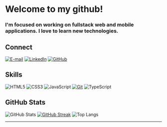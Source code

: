 # Welcome to my github!

### I'm focused on working on fullstack web and mobile applications. I love to learn new technologies.

## Connect
[![E-mail](https://img.shields.io/badge/-Email-000?style=for-the-badge&logo=microsoft-outlook&logoColor=E94D5F)](mailto:dev@iugmali.com)
[![LinkedIn](https://img.shields.io/badge/-LinkedIn-000?style=for-the-badge&logo=linkedin&logoColor=30A3DC)](https://www.linkedin.com/in/iugmali/)
[![GitHub](https://img.shields.io/badge/GitHub-000?style=for-the-badge&logo=github&logoColor=30A3DC)](https://www.github.com/iugmali)

## Skills
![HTML5](https://img.shields.io/badge/HTML-000?style=for-the-badge&logo=html5&logoColor=30A3DC)
![CSS3](https://img.shields.io/badge/CSS3-000?style=for-the-badge&logo=css3&logoColor=E94D5F)
![JavaScript](https://img.shields.io/badge/JavaScript-000?style=for-the-badge&logo=javascript&logoColor=30A3DC)
[![Git](https://img.shields.io/badge/Git-000?style=for-the-badge&logo=git&logoColor=E94D5F)](https://git-scm.com/doc)
![TypeScript](https://img.shields.io/badge/TypeScript-000?style=for-the-badge&logo=typescript)

## GitHub Stats
![GitHub Stats](https://github-readme-stats.vercel.app/api?username=iugmali&theme=transparent&bg_color=000&border_color=30A3DC&show_icons=true&icon_color=30A3DC&title_color=E94D5F&text_color=FFF&hide=stars)
[![GitHub Streak](https://streak-stats.demolab.com/?user=iugmali&theme=bear&background=000&border=30A3DC&dates=FFF)](https://git.io/streak-stats)
![Top Langs](https://github-readme-stats-git-masterrstaa-rickstaa.vercel.app/api/top-langs/?username=iugmali&layout=compact&bg_color=000&border_color=30A3DC&title_color=E94D5F&text_color=FFF)

---

<!---
iugmali/iugmali is a ✨ special ✨ repository because its `README.md` (this file) appears on your GitHub profile.
You can click the Preview link to take a look at your changes.
--->
